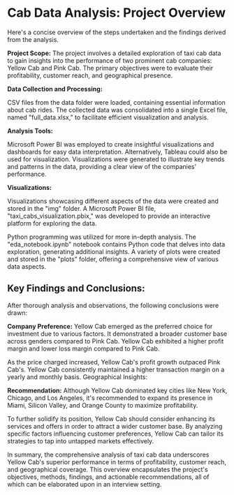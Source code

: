 # Cab Data Analysis: Project Overview

Here's a concise overview of the steps undertaken and the findings derived from the analysis.

**Project Scope:**
The project involves a detailed exploration of taxi cab data to gain insights into the performance of two prominent cab companies: Yellow Cab and Pink Cab. The primary objectives were to evaluate their profitability, customer reach, and geographical presence.

**Data Collection and Processing:**

CSV files from the data folder were loaded, containing essential information about cab rides.
The collected data was consolidated into a single Excel file, named "full_data.xlsx," to facilitate efficient visualization and analysis.

**Analysis Tools:**

Microsoft Power BI was employed to create insightful visualizations and dashboards for easy data interpretation. Alternatively, Tableau could also be used for visualization.
Visualizations were generated to illustrate key trends and patterns in the data, providing a clear view of the companies' performance.

**Visualizations:**

Visualizations showcasing different aspects of the data were created and stored in the "img" folder.
A Microsoft Power BI file, "taxi_cabs_visualization.pbix," was developed to provide an interactive platform for exploring the data.

Python programming was utilized for more in-depth analysis.
The "eda_notebook.ipynb" notebook contains Python code that delves into data exploration, generating additional insights.
A variety of plots were created and stored in the "plots" folder, offering a comprehensive view of various data aspects.

## Key Findings and Conclusions:
After thorough analysis and observations, the following conclusions were drawn:

**Company Preference:**
Yellow Cab emerged as the preferred choice for investment due to various factors.
It demonstrated a broader customer base across genders compared to Pink Cab.
Yellow Cab exhibited a higher profit margin and lower loss margin compared to Pink Cab.

As the price charged increased, Yellow Cab's profit growth outpaced Pink Cab's.
Yellow Cab consistently maintained a higher transaction margin on a yearly and monthly basis.
Geographical Insights:

**Recommendation:**
Although Yellow Cab dominated key cities like New York, Chicago, and Los Angeles, it's recommended to expand its presence in Miami, Silicon Valley, and Orange County to maximize profitability.

To further solidify its position, Yellow Cab should consider enhancing its services and offers in order to attract a wider customer base.
By analyzing specific factors influencing customer preferences, Yellow Cab can tailor its strategies to tap into untapped markets effectively.

In summary, the comprehensive analysis of taxi cab data underscores Yellow Cab's superior performance in terms of profitability, customer reach, and geographical coverage. This overview encapsulates the project's objectives, methods, findings, and actionable recommendations, all of which can be elaborated upon in an interview setting.
